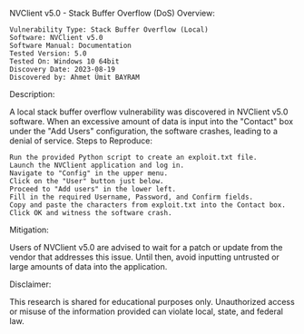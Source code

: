 NVClient v5.0 - Stack Buffer Overflow (DoS)
Overview:

    Vulnerability Type: Stack Buffer Overflow (Local)
    Software: NVClient v5.0
    Software Manual: Documentation
    Tested Version: 5.0
    Tested On: Windows 10 64bit
    Discovery Date: 2023-08-19
    Discovered by: Ahmet Ümit BAYRAM

Description:

A local stack buffer overflow vulnerability was discovered in NVClient v5.0 software. When an excessive amount of data is input into the "Contact" box under the "Add Users" configuration, the software crashes, leading to a denial of service.
Steps to Reproduce:

    Run the provided Python script to create an exploit.txt file.
    Launch the NVClient application and log in.
    Navigate to "Config" in the upper menu.
    Click on the "User" button just below.
    Proceed to "Add users" in the lower left.
    Fill in the required Username, Password, and Confirm fields.
    Copy and paste the characters from exploit.txt into the Contact box.
    Click OK and witness the software crash.

Mitigation:

Users of NVClient v5.0 are advised to wait for a patch or update from the vendor that addresses this issue. Until then, avoid inputting untrusted or large amounts of data into the application.

Disclaimer:

This research is shared for educational purposes only. Unauthorized access or misuse of the information provided can violate local, state, and federal law.
